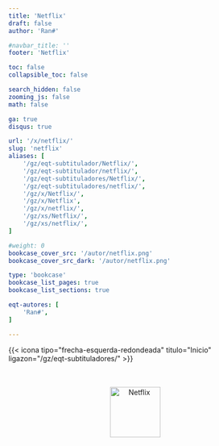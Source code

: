 ```yaml
---
title: 'Netflix'
draft: false
author: 'Ran#'

#navbar_title: ''
footer: 'Netflix'

toc: false
collapsible_toc: false

search_hidden: false
zooming_js: false
math: false

ga: true
disqus: true

url: '/x/netflix/'
slug: 'netflix'
aliases: [
    '/gz/eqt-subtitulador/Netflix/',
    '/gz/eqt-subtitulador/netflix/',
    '/gz/eqt-subtituladores/Netflix/',
    '/gz/eqt-subtituladores/netflix/',
    '/gz/x/Netflix/',
    '/gz/x/Netflix',
    '/gz/x/netflix/',
    '/gz/xs/Netflix/',
    '/gz/xs/netflix/',
]

#weight: 0
bookcase_cover_src: '/autor/netflix.png'
bookcase_cover_src_dark: '/autor/netflix.png'

type: 'bookcase'
bookcase_list_pages: true
bookcase_list_sections: true

eqt-autores: [
    'Ran#',
]

---
```


{{< icona tipo="frecha-esquerda-redondeada" titulo="Inicio" ligazon="/gz/eqt-subtituladores/" >}}

<br>
<br>

<!--{{< rede cor="si" tipo="twitter" titulo="Twitter" ligazon="Netflix" >}}

<br>-->

<div style="text-align: center">
<img height=100 title="Netflix" alt="Netflix" src="https://images.ctfassets.net/4cd45et68cgf/7LrExJ6PAj6MSIPkDyCO86/542b1dfabbf3959908f69be546879952/Netflix-Brand-Logo.png">
</div>

<br>
